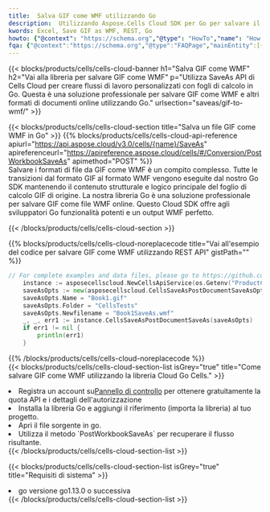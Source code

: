 ```yaml
---
title:  Salva GIF come WMF utilizzando Go
description:  Utilizzando Aspose.Cells Cloud SDK per Go per salvare il file in formato GIF come file in formato WMF.
kwords: Excel, Save GIF as WMF, REST, Go
howto: {"@context": "https://schema.org","@type": "HowTo","name": "How to save GIF as WMF using the Cells Cloud Go library.","description": "How to save GIF as WMF using the Cells Cloud Go library.","image": {"@type": "ImageObject"},"url": "/go/saveas/gif-to-wmf/","step": [{ "@type": "HowToStep","name": "How to save GIF as WMF using the Cells Cloud Go library. step 1", "image": {"@type": "ImageObject",},"url": "/go/saveas/gif-to-wmf/","text": "Register an account at <a href='https://dashboard.aspose.cloud/'>Dashboard</a> to get free API quota & authorization details",},{ "@type": "HowToStep","name": "How to save GIF as WMF using the Cells Cloud Go library. step 1", "image": {"@type": "ImageObject",},"url": "/go/saveas/gif-to-wmf/","text": "Install Go library and add the reference (import the library) to your project.",},{ "@type": "HowToStep","name": "How to save GIF as WMF using the Cells Cloud Go library. step 1", "image": {"@type": "ImageObject",},"url": "/go/saveas/gif-to-wmf/","text": "Open the source file in go.",},{ "@type": "HowToStep","name": "How to save GIF as WMF using the Cells Cloud Go library. step 1", "image": {"@type": "ImageObject",},"url": "/go/saveas/gif-to-wmf/","text": "Use the `PostWorkbookSaveAs` method to retrieve the resulting stream.",}, ],"supply": {"@type": "HowToSupply","name": "document"},"tool": [{"@type": "HowToTool","name": "Goland, Visual Studio Code, Eclipse"},{"@type": "HowToTool","name": "Aspose Cells"}],"totalTime": "PT6M"}
fqa: {"@context":"https://schema.org","@type":"FAQPage","mainEntity":[{"@type":"Question","name":"Why save file as other formats file in C# using REST API?","acceptedAnswer":{"@type":"Answer","text":"Documents are encoded in many ways, and some files may be incompatible with the software you use. To open and read such files, just save them as appropriate file formats.<br/><ol><li>Install .NET SDK and add the reference (import the library) to your project.</li><li>Open the source file in C# using REST API.</li><li>Call the PostWorkbookSaveAsRequest() method, passing an output filename with required extension.</li><li>Get the result of save as a separate file.</li></ol>"}},{"@type":"Question","name":"What file formats can I save as with your C# library?","acceptedAnswer":{"@type":"Answer","text":"We support a variety of file formats for conversion using .NET library, including XLSX, Excel, xls , PDF, CSV, HTML, Markdown, XML, PNG, JPG, TIFF, Json, TXT and many more."}},{"@type":"Question","name":"What is the maximum allowed file size for conversion using this .NET library?","acceptedAnswer":{"@type":"Answer","text":"There are no file size limits for format conversions using .NET library."}}]}
---
```

{{< blocks/products/cells/cells-cloud-banner h1="Salva GIF come WMF" h2="Vai alla libreria per salvare GIF come WMF" p="Utilizza SaveAs API di Cells Cloud per creare flussi di lavoro personalizzati con fogli di calcolo in Go. Questa è una soluzione professionale per salvare GIF come WMF e altri formati di documenti online utilizzando Go." urlsection="saveas/gif-to-wmf/" >}}

{{< blocks/products/cells/cells-cloud-section title="Salva un file GIF come WMF in Go" >}}
{{% blocks/products/cells/cells-cloud-api-reference apiurl="https://api.aspose.cloud/v3.0/cells/{name}/SaveAs" apireferenceurl="https://apireference.aspose.cloud/cells/#/Conversion/PostWorkbookSaveAs" apimethod="POST" %}}
<br/>
Salvare i formati di file da GIF come WMF è un compito complesso. Tutte le transizioni dal formato GIF al formato WMF vengono eseguite dal nostro Go SDK mantenendo il contenuto strutturale e logico principale del foglio di calcolo GIF di origine. La nostra libreria Go è una soluzione professionale per salvare GIF come file WMF online. Questo Cloud SDK offre agli sviluppatori Go funzionalità potenti e un output WMF perfetto.

{{< /blocks/products/cells/cells-cloud-section >}}

{{% blocks/products/cells/cells-cloud-noreplacecode title="Vai all\'esempio del codice per salvare GIF come WMF utilizzando REST API" gistPath="" %}}
  
```go
// For complete examples and data files, please go to https://github.com/aspose-cells-cloud/aspose-cells-cloud-go/
    instance := asposecellscloud.NewCellsApiService(os.Getenv("ProductClientId"), os.Getenv("ProductClientSecret"))
    saveAsOpts := new(asposecellscloud.CellsSaveAsPostDocumentSaveAsOpts)
    saveAsOpts.Name = "Book1.gif"
    saveAsOpts.Folder = "CellsTests"
    saveAsOpts.Newfilename = "Book1SaveAs.wmf"
    _, _, err1 := instance.CellsSaveAsPostDocumentSaveAs(saveAsOpts)
    if err1 != nil {
	    println(err1)
    }
```
  
{{% /blocks/products/cells/cells-cloud-noreplacecode %}}
<br/>
{{< blocks/products/cells/cells-cloud-section-list isGrey="true" title="Come salvare GIF come WMF utilizzando la libreria Cloud Go Cells." >}}
<li> Registra un account su<a href="https://dashboard.aspose.cloud/">Pannello di controllo</a> per ottenere gratuitamente la quota API e i dettagli dell'autorizzazione</li>
<li>Installa la libreria Go e aggiungi il riferimento (importa la libreria) al tuo progetto.</li>
<li>Apri il file sorgente in go.</li>
<li>Utilizza il metodo `PostWorkbookSaveAs` per recuperare il flusso risultante.</li>
{{< /blocks/products/cells/cells-cloud-section-list >}}

{{< blocks/products/cells/cells-cloud-section-list isGrey="true" title="Requisiti di sistema" >}}
<li>go versione go1.13.0 o successiva</li>
{{< /blocks/products/cells/cells-cloud-section-list >}}
